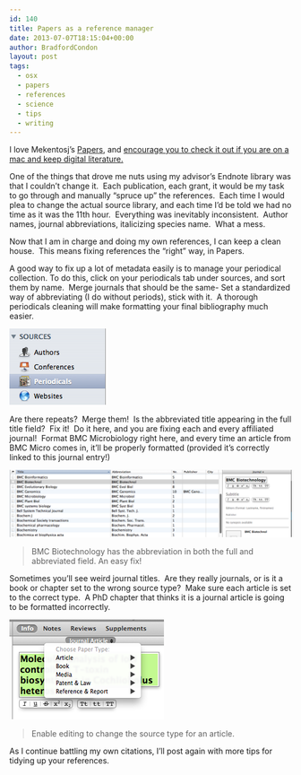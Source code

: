 ```yaml
---
id: 140
title: Papers as a reference manager
date: 2013-07-07T18:15:04+00:00
author: BradfordCondon
layout: post
tags:
  - osx
  - papers
  - references
  - science
  - tips
  - writing
---
```

I love Mekentosj&#8217;s [Papers](http://www.papersapp.com/), and [encourage you to check it out if you are on a mac and keep digital literature.](http://bradfordcondon.wordpress.com/2013/05/05/citation-management-papers/ "Citation management: Papers")

One of the things that drove me nuts using my advisor&#8217;s Endnote library was that I couldn&#8217;t change it.  Each publication, each grant, it would be my task to go through and manually &#8220;spruce up&#8221; the references.  Each time I would plea to change the actual source library, and each time I&#8217;d be told we had no time as it was the 11th hour.  Everything was inevitably inconsistent.  Author names, journal abbreviations, italicizing species name.  What a mess.

Now that I am in charge and doing my own references, I can keep a clean house.  This means fixing references the &#8220;right&#8221; way, in Papers.


A good way to fix up a lot of metadata easily is to manage your periodical collection. To do this, click on your periodicals tab under sources, and sort them by name.  Merge journals that should be the same- Set a standardized way of abbreviating (I do without periods), stick with it.  A thorough periodicals cleaning will make formatting your final bibliography much easier.

![image](/wp-content/uploads/2013/07/screen-shot-2013-07-07-at-1-24-37-pm.png)


Are there repeats?  Merge them!  Is the abbreviated title appearing in the full title field?  Fix it!  Do it here, and you are fixing each and every affiliated journal!  Format BMC Microbiology right here, and every time an article from BMC Micro comes in, it&#8217;ll be properly formatted (provided it&#8217;s correctly linked to this journal entry!)

![BMC](/wp-content/uploads/2013/07/screen-shot-2013-07-07-at-1-37-21-pm.png)
>BMC Biotechnology has the abbreviation in both the full and abbreviated field. An easy fix!

Sometimes you&#8217;ll see weird journal titles.  Are they really journals, or is it a book or chapter set to the wrong source type?  Make sure each article is set to the correct type.  A PhD chapter that thinks it is a journal article is going to be formatted incorrectly.

![</wp-content/uploads/2013/07/screen-shot-2013-07-07-at-1-28-50-pm.png?fit=276%2C178" data-recalc-dims="1" />](/wp-content/uploads/2013/07/screen-shot-2013-07-07-at-1-28-50-pm.png)

>Enable editing to change the source type for an article.

As I continue battling my own citations, I&#8217;ll post again with more tips for tidying up your references.
